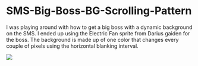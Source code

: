 # SMS-Big-Boss-BG-Scrolling-Pattern
I was playing around with how to get a big boss with a dynamic background on the SMS. I ended up using the Electric Fan sprite from Darius gaiden for the boss. 
The background is made up of one color that changes every couple of pixels using the horizontal blanking interval.

![](https://github.com/Bofner/SMS-Big-Boss-BG-Scrolling-Pattern/blob/main/Big%20Boss%20BG%20Scroll/gif/scrollingEfan.gif)
